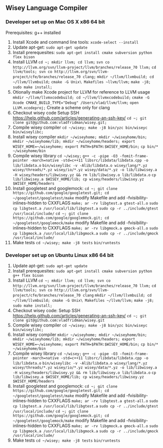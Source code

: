 ## Wisey Language Compiler ##

### Developer set up on Mac OS X x86 64 bit ###

Prerequisites: g++ installed

1. Install Xcode and command line tools: `xcode-select --install`
2. Update apt-get: `sudo apt-get update`
3. Install prerequesites: `sudo apt-get install cmake subversion python flex bison`
4. Install LLVM
  `cd ~; mkdir llvm; cd llvm;`
  `svn co http://llvm.org/svn/llvm-project/llvm/branches/release_70 llvm;`
  `cd llvm/tools; svn co http://llvm.org/svn/llvm-project/cfe/branches/release_70 clang;`
  `mkdir ~/llvm/llvmbuild; cd ~/llvm/llvmbuild;`
  `cmake -G Unix\ Makefiles ~llvm/llvm;`
  `make -j8;`
  `sudo make install;`
5. Otionally make Xcode project for LLVM for reference to LLVM usage
  `mkdir ~/llvm/llvmxcodebuild; cd ~/llvm/llvmxcodebuild;`
  `cmake -G Xcode CMAKE_BUILD_TYPE="Debug" /Users/vlad/llvm/llvm;`
  `open LLVM.xcodeproj;`
  Create a scheme only for clang
6. Checkout wisey code
  Setup SSH https://help.github.com/articles/generating-an-ssh-key/
  `cd ~; git clone git@github.com:vladfridman/wisey.git;`
7. Compile wisey compiler
  `cd ~/wisey; make -j8 bin/yzc bin/wiseyc bin/wiseylibc;`
8. Install wisey compiler
  `mkdir ~/wiseyhome; mkdir ~/wiseyhome/bin; mkdir ~/wiseyhome/lib; mkdir ~/wiseyhome/headers; export WISEY_HOME=~/wiseyhome; export PATH=$PATH:$WISEY_HOME/bin;`
  `cp bin/* ~/wiseyhome/bin`
10. Compile wisey library
  `cd ~/wisey;`
  `g++ -c -pipe -O3 -fomit-frame-pointer -march=native -std=c++11 libsrc/libdata/libdata.cpp -o lib/libdata.o` 
  `bin/wiseylibc -v -Alib/libdata.o wisey/lang/*.yz wisey/threads/*.yz wisey/io/*.yz wisey/data/*.yz -o lib/libwisey.a -H wisey/headers/libwisey.yz && rm lib/libwisey.o lib/libdata.o`
  `cp lib/libwisey.a $WISEY_HOME/lib; cp wisey/headers/libwisey.yz $WISEY_HOME/headers`
11. Install googletest and googlemock:
  `cd ~; git clone https://github.com/google/googletest.git; cd ~/googletest/googletest/make`
  modify Makefile and add -fvisibility-inlines-hidden to CXXFLAGS
  `make; ar -rv libgtest.a gtest-all.o`
  `sudo cp libgtest.a /usr/local/lib/libgtest.a` 
  `sudo cp -r ../include/gtest /usr/local/include/`
  `cd ~; git clone https://github.com/google/googlemock.git; cd ~/googletest/googlemock/make`
  modify Makefile and add -fvisibility-inlines-hidden to CXXFLAGS
  `make; ar -rv libgmock.a gmock-all.o`
  `sudo cp libgmock.a /usr/local/lib/libgmock.a`
  `sudo cp -r ../include/gmock /usr/local/include/`
12. Make tests
  `cd ~/wisey; make -j8 tests`
  `bin/runtests`

### Developer set up on Ubuntu Linux x86 64 bit ###

1. Update apt-get: `sudo apt-get update`
2. Install prerequesites: `sudo apt-get install cmake subversion python g++ flex bison`
3. Install LLVM 
  `cd ~; mkdir llvm; cd llvm; svn co http://llvm.org/svn/llvm-project/llvm/branches/release_70 llvm;`
  `cd llvm/tools; svn co http://llvm.org/svn/llvm-project/cfe/branches/release_70 clang`
  `mkdir ~/llvm/llvmbuild; cd ~/llvm/llvmbuild; cmake -G Unix\ Makefiles ~/llvm/llvm;`
  `make -j8;`
  `sudo make install;`
4. Checkout wisey code: 
  Setup SSH https://help.github.com/articles/generating-an-ssh-key/
  `cd ~; git clone git@github.com:vladfridman/wisey.git`
5. Compile wisey compiler
  `cd ~/wisey; make -j8 bin/yzc bin/wiseyc bin/wiseylibc;`
6. Install wisey compiler
  `mkdir ~/wiseyhome; mkdir ~/wiseyhome/bin; mkdir ~/wiseyhome/lib; mkdir ~/wiseyhome/headers; export WISEY_HOME=~/wiseyhome; export PATH=$PATH:$WISEY_HOME/bin;`
  `cp bin/* ~/wiseyhome/bin`
7. Compile wisey library
  `cd ~/wisey;`
  `g++ -c -pipe -O3 -fomit-frame-pointer -march=native -std=c++11 libsrc/libdata/libdata.cpp -o lib/libdata.o` 
  `bin/wiseylibc -v -Alib/libdata.o wisey/lang/*.yz wisey/threads/*.yz wisey/io/*.yz wisey/data/*.yz -o lib/libwisey.a -H wisey/headers/libwisey.yz && rm lib/libwisey.o lib/libdata.o`
  `cp lib/libwisey.a $WISEY_HOME/lib; cp wisey/headers/libwisey.yz $WISEY_HOME/headers`
8. Install googletest and googlemock:
  `cd ~; git clone https://github.com/google/googletest.git; cd ~/googletest/googletest/make`
  modify Makefile and add -fvisibility-inlines-hidden to CXXFLAGS
  `make; ar -rv libgtest.a gtest-all.o`
  `sudo cp libgtest.a /usr/local/lib/libgtest.a` 
  `sudo cp -r ../include/gtest /usr/local/include/`
  `cd ~; git clone https://github.com/google/googlemock.git; cd ~/googletest/googlemock/make`
  modify Makefile and add -fvisibility-inlines-hidden to CXXFLAGS
  `make; ar -rv libgmock.a gmock-all.o`
  `sudo cp libgmock.a /usr/local/lib/libgmock.a`
  `sudo cp -r ../include/gmock /usr/local/include/`
9. Make tests
  `cd ~/wisey; make -j8 tests`
  `bin/runtests`

